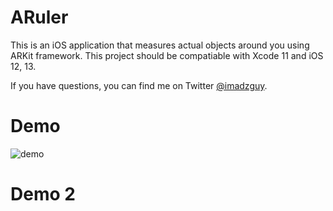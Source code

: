 # ARuler
This is an iOS application that measures actual objects around you using ARKit framework. This project should be compatiable with Xcode 11 and iOS 12, 13. 

If you have questions, you can find me on Twitter [@imadzguy](https://twitter.com/imadzguy).

# Demo
![demo](demo.gif)

# Demo 2
